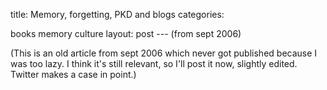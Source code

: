 title: Memory, forgetting, PKD and blogs categories:

books
memory
culture layout: post ---
(from sept 2006)

(This is an old article from sept 2006 which never got published because I was too lazy. I think it's still relevant, so I'll post it now, slightly edited. Twitter makes a case in point.)